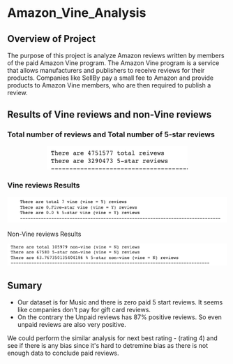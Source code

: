 # Amazon_Vine_Analysis

##  Overview of Project

The purpose of this project is analyze Amazon reviews written by members of the paid Amazon Vine program. The Amazon Vine program is a service that allows manufacturers and publishers to receive reviews for their products. Companies like SellBy pay a small fee to Amazon and provide products to Amazon Vine members, who are then required to publish a review.

## Results of Vine reviews and non-Vine reviews

### Total number of reviews and Total number of 5-star reviews

<p align="center">
  <img  src="Resources/Total.png">
</p>

### Vine reviews Results

<p align="center">
  <img  src="Resources/VineY.png">
</p>

Non-Vine reviews Results
<p align="center">
  <img  src="Resources/VineN.png">
</p>

## Sumary

* Our dataset is for Music and there is zero paid 5 start reviews. It seems like companies don't pay for gift card reviews.  
* On the contrary the Unpaid reviews has 87% positive reviews. So even unpaid reviews are also very positive.

We could perform the similar analysis for next best rating - (rating 4) and see if there is any bias since it's hard to detremine bias as there is not enough data to conclude paid reviews.

